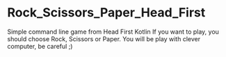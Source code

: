 # Rock_Scissors_Paper_Head_First
Simple command line game from Head First Kotlin
If you want to play, you should choose Rock, Scissors or Paper.
You will be play with clever computer, be careful ;)
